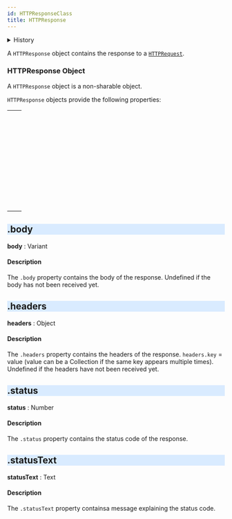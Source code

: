 ```yaml
---
id: HTTPResponseClass
title: HTTPResponse
---
```


<details><summary>History</summary>
|Version|Changes|
|---|---|
|v19 R6|Class added|
</details>


A `HTTPResponse` object contains the response to a [`HTTPRequest`](HTTPRequestClass.md). 


### HTTPResponse Object

A `HTTPResponse` object is a non-sharable object. 

`HTTPResponse` objects provide the following properties:

||
|---|
|[<!-- INCLUDE #4D.HTTPResponse.body.Syntax -->](#body)<p>&nbsp;&nbsp;&nbsp;&nbsp;<!-- INCLUDE #4D.HTTPResponse.body.Summary -->|
|[<!-- INCLUDE #4D.HTTPResponse.headers.Syntax -->](#headers)<p>&nbsp;&nbsp;&nbsp;&nbsp;<!-- INCLUDE #4D.HTTPResponse.headers.Summary -->|
|[<!-- INCLUDE #4D.HTTPResponse.status.Syntax -->](#status)<p>&nbsp;&nbsp;&nbsp;&nbsp;<!-- INCLUDE #4D.HTTPResponse.status.Summary -->|
|[<!-- INCLUDE #4D.HTTPResponse.statusText.Syntax -->](#statusText)<p>&nbsp;&nbsp;&nbsp;&nbsp;<!-- INCLUDE #4D.HTTPResponse.statusText.Summary -->|


<!-- REF #4D.HTTPResponse.body.Desc -->
## .body

<!-- REF #4D.HTTPResponse.body.Syntax -->
**body** : Variant<!-- END REF -->

#### Description

The `.body` property contains <!-- REF #4D.HTTPResponse.body.Summary -->the body of the response<!-- END REF -->. Undefined if the body has not been received yet.

<!-- END REF -->


<!-- REF #4D.HTTPResponse.headers.Desc -->
## .headers

<!-- REF #4D.HTTPResponse.headers.Syntax -->
**headers** : Object<!-- END REF -->

#### Description

The `.headers` property contains <!-- REF #4D.HTTPResponse.headers.Summary -->the headers of the response<!-- END REF -->. `headers.key` = value (value can be a Collection if the same key appears multiple times). Undefined if the headers have not been received yet.

<!-- END REF -->

<!-- REF #4D.HTTPResponse.status.Desc -->
## .status


<!-- REF #4D.HTTPResponse.status.Syntax -->
**status** : Number<!-- END REF -->

#### Description

The `.status` property contains <!-- REF #4D.HTTPResponse.status.Summary -->the status code of the response<!-- END REF -->. 

<!-- END REF -->

<!-- REF #4D.HTTPResponse.statusText.Desc -->
## .statusText

<!-- REF #4D.HTTPResponse.statusText.Syntax -->
**statusText** : Text<!-- END REF -->

#### Description

The `.statusText` property contains<!-- REF #4D.HTTPResponse.statusText.Summary -->a message explaining the status code<!-- END REF -->. 

<!-- END REF -->




<style> h2 { background: #d9ebff;}</style>

